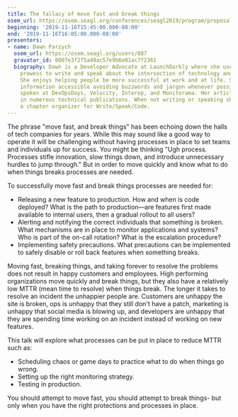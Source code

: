 ```yaml
---
title: The fallacy of move fast and break things
osem_url: https://osem.seagl.org/conferences/seagl2019/program/proposals/636
beginning: '2019-11-16T15:45:00.000-08:00'
end: '2019-11-16T16:05:00.000-08:00'
presenters:
- name: Dawn Parzych
  osem_url: https://osem.seagl.org/users/887
  gravatar_id: 0007e3f2f5a49ac57e9b6e01ac7f2361
  biography: Dawn is a Developer Advocate at LaunchDarkly where she uses her storytelling
    prowess to write and speak about the intersection of technology and psychology.
    She enjoys helping people be more successful at work and at life. She makes technical
    information accessible avoiding buzzwords and jargon whenever possible. Dawn has
    spoken at DevOpsDays, Velocity, Interop, and Monitorama. Her articles have appeared
    in numerous technical publications. When not writing or speaking she serves as
    a chapter organizer for Write/Speak/Code.
---
```


The phrase "move fast, and break things" has been echoing down the halls of tech companies for years. While this may sound like a good way to operate it will be challenging without having processes in place to set teams and individuals up for success. You might be thinking "Ugh process. Processes stifle innovation, slow things down, and introduce unnecessary hurdles to jump through." But in order to move quickly and know what to do when things breaks processes are needed.

To successfully move fast and break things processes are needed for:

- Releasing a new feature to production. How and when is code deployed? What is the path to production—are features first made available to internal users, then a gradual rollout to all users?
- Alerting and notifying the correct individuals that something is broken. What mechanisms are in place to monitor applications and systems? Who is part of the on-call rotation? What is the escalation procedure?
- Implementing safety precautions. What precautions can be implemented to safely disable or roll back features when something breaks.

Moving fast, breaking things, and taking forever to resolve the problems does not result in happy customers and employees. High performing organizations move quickly and break things, but they also have a relatively low MTTR (mean time to resolve) when things break. The longer it takes to resolve an incident the unhappier people are. Customers are unhappy the site is broken, ops is unhappy that they still don't have a patch, marketing is unhappy that social media is blowing up, and developers are unhappy that they are spending time working on an incident instead of working on new features.

This talk will explore what processes can be put in place to reduce MTTR such as:

- Scheduling chaos or game days to practice what to do when things go wrong.
- Setting up the right monitoring strategy.
- Testing in production.

You should attempt to move fast, you should attempt to break things- but only when you have the right protections and processes in place.
